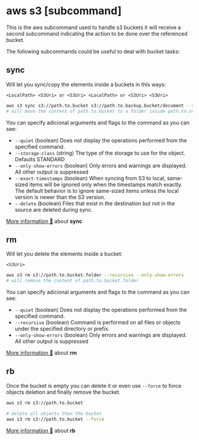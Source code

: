 # aws s3 [subcommand]

This is the aws subcommand used to handle s3 buckets it will receive a second subcommand indicating the action to be done over the referenced bucket.

The following subcommands could be useful to deal with bucket tasks:

## sync

Will let you sync/copy the elements inside a buckets in this ways:

`<LocalPath> <S3Uri> or <S3Uri> <LocalPath> or <S3Uri> <S3Uri>`

```bash
aws s3 sync s3://path.to.bucket s3://path.to.backup.bucket/document --storage-class=STANDARD_IA --only-show-errors
# will move the content of path.to.bucket to a folder inside path.to.other.bucket
```

You can specify adicional arguments and flags to the command as you can see:

* `--quiet` (boolean) Does not display the operations performed from the specified command.
* `--storage-class` (string) The type of the storage to use for the object. Defaults STANDARD
* `--only-show-errors` (boolean) Only errors and warnings are displayed. All other output is suppressed
* `--exact-timestamps` (boolean) When syncing from S3 to local, same-sized items will be ignored only when the timestamps match exactly. The default behavior is to ignore same-sized items unless the local version is newer than the S3 version.
* `--delete` (boolean) Files that exist in the destination but not in the source are deleted during sync.

[More information :link:](https://awscli.amazonaws.com/v2/documentation/api/latest/reference/s3/sync.html) about **sync**


## rm

Will let you delete the elements inside a bucket:

`<S3Uri>`

```bash
aws s3 rm s3://path.to.bucket.folder --recursive --only-show-errors
# will remove the content of path.to.bucket.folder
```

You can specify adicional arguments and flags to the command as you can see:

* `--quiet` (boolean) Does not display the operations performed from the specified command.
* `--recursive` (boolean) Command is performed on all files or objects under the specified directory or prefix.
* `--only-show-errors` (boolean) Only errors and warnings are displayed. All other output is suppressed

[More information :link:](https://awscli.amazonaws.com/v2/documentation/api/latest/reference/s3/rm.html) about **rm**

## rb

Once the bucket is empty you can delete it or even use `--force` to force objects deletion and finally remove the bucket.

```bash
aws s3 rm s3://path.to.bucket

# delete all objects then the bucket
aws s3 rm s3://path.to.bucket --force
```

[More information :link:](https://docs.aws.amazon.com/cli/latest/reference/s3/rb.html) about **rb**